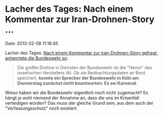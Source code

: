 Lacher des Tages: Nach einem Kommentar zur Iran-Drohnen-Story \...
==================================================================

Date: 2013-02-08 11:18:45

Lacher des Tages: [Nach einem Kommentar zur Iran-Drohnen-Story gefragt,
antwortete die Bundeswehr
so](http://ml.spiegel.de/article.do?id=882019):

> Die größte Drohne in Diensten der Bundeswehr ist die \"Heron\" des
> israelischen Herstellers IAI. Ob sie Beobachtungsdaten an Bord
> speichert, **konnte ein Sprecher der Bundeswehr in Köln am Donnerstag
> zunächst nicht beantworten: Es sei Karneval**.

Wieso haben wir die Bundeswehr eigentlich noch nicht zugemacht? Es hängt
ja wohl niemand der Annahme an, dass die uns im Krisenfall verteidigen
würden? Das muss der gleiche Grund sein, aus dem auch der
\"Verfassungsschutz\" noch existiert.
